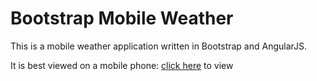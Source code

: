 # Bootstrap Mobile Weather

This is a mobile weather application written in Bootstrap and AngularJS.

It is best viewed on a mobile phone: [click here](http://107.170.165.106:8080/w/) to view